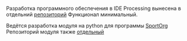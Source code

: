Разработка программного обеспечения в IDE Processing вынесена в отдельний [репозиторий](https://github.com/alexandervolikov/sportiduinoProcessing) Функционал минимальный.

Ведётся разработка модуля на python для программы [SportOrg ](https://github.com/sportorg/pysport)
Репозиторий модуля также [отдельный](https://github.com/alexandervolikov/sportiduinoPython)